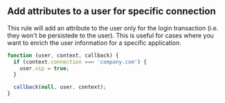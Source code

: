 ## Add attributes to a user for specific connection

This rule will add an attribute to the user only for the login transaction (i.e. they won't be persistede to the user). This is useful for cases where you want to enrich the user information for a specific application.

```js
function (user, context, callback) {
  if (context.connection === 'company.com') {
    user.vip = true;
  }

  callback(null, user, context);
}
```

